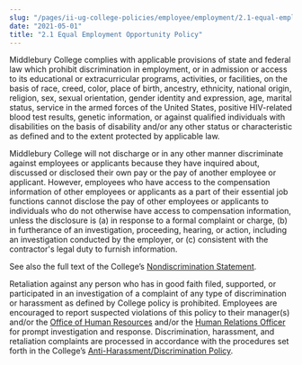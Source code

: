 ```yaml
---
slug: "/pages/ii-ug-college-policies/employee/employment/2.1-equal-employment-opportunity-policy-"
date: "2021-05-01"
title: "2.1 Equal Employment Opportunity Policy"
---
```


Middlebury College complies with applicable provisions of state and federal law which prohibit discrimination in employment, or in admission or access to its educational or extracurricular programs, activities, or facilities, on the basis of race, creed, color, place of birth, ancestry, ethnicity, national origin, religion, sex, sexual orientation, gender identity and expression, age, marital status, service in the armed forces of the United States, positive HIV-related blood test results, genetic information, or against qualified individuals with disabilities on the basis of disability and/or any other status or characteristic as defined and to the extent protected by applicable law.

Middlebury College will not discharge or in any other manner discriminate against employees or applicants because they have inquired about, discussed or disclosed their own pay or the pay of another employee or applicant. However, employees who have access to the compensation information of other employees or applicants as a part of their essential job functions cannot disclose the pay of other employees or applicants to individuals who do not otherwise have access to compensation information, unless the disclosure is (a) in response to a formal complaint or charge, (b) in furtherance of an investigation, proceeding, hearing, or action, including an investigation conducted by the employer, or (c) consistent with the contractor's legal duty to furnish information.

See also the full text of the College’s [Nondiscrimination Statement](http://www.middlebury.edu/about/handbook/policies-for-all/genl-principles/non-discrimination-statement "Nondiscrimination Statement").

Retaliation against any person who has in good faith filed, supported, or participated in an investigation of a complaint of any type of discrimination or harassment as defined by College policy is prohibited. Employees are encouraged to report suspected violations of this policy to their manager(s) and/or the [Office of Human Resources](http://www.middlebury.edu/offices/business/hr "Office of Human Resources") and/or the [Human Relations Officer](http://www.middlebury.edu/student-life/health-wellness-education-and-safety/campus-policies/human-relation-officer "Human Relations Officer") for prompt investigation and response. Discrimination, harassment, and retaliation complaints are processed in accordance with the procedures set forth in the College’s [Anti-Harassment/Discrimination Policy](http://www.middlebury.edu/about/handbook/policies-for-all/non-discrim-policies/anti-harassment-discrimin "Anti-Harassment/Discrimination Policy").